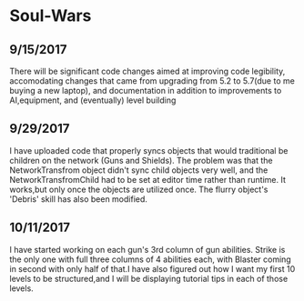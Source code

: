
# Soul-Wars

9/15/2017
---------
There will be significant code changes aimed at improving code legibility, accomodating changes that came from upgrading from 5.2 to 5.7(due to me buying a new laptop), and documentation in addition to improvements to AI,equipment, and (eventually) level building

9/29/2017
---------
I have uploaded code that properly syncs objects that would traditional be children on the network (Guns and Shields). The problem was that the NetworkTransfrom object didn't sync child objects very well, and the NetworkTransfromChild had to be set at editor time rather than runtime. It works,but only once the objects are utilized once. The flurry object's 'Debris' skill has also been modified.

10/11/2017
---------
I have started working on each gun's 3rd column of gun abilities. Strike is the only one with full three columns of 4 abilities each, with
Blaster coming in second with only half of that.I have also figured out how I want my first 10 levels to be structured,and I will be 
displaying tutorial tips in each of those levels.

